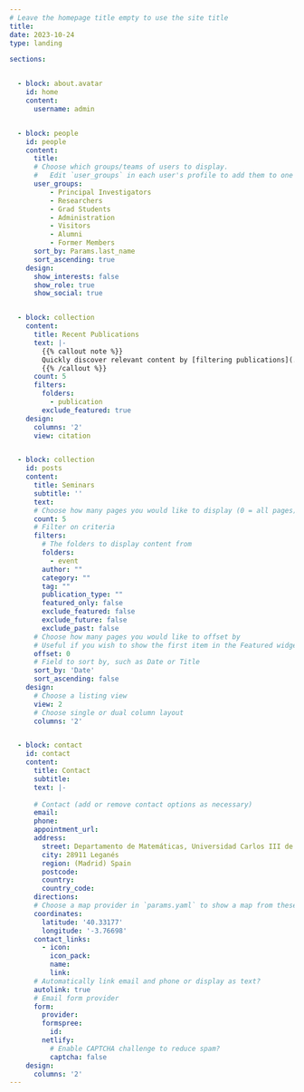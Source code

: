 ```yaml
---
# Leave the homepage title empty to use the site title
title:
date: 2023-10-24
type: landing

sections:


  - block: about.avatar
    id: home
    content:
      username: admin


  - block: people
    id: people
    content:
      title: 
      # Choose which groups/teams of users to display.
      #   Edit `user_groups` in each user's profile to add them to one or more of these groups.
      user_groups:
          - Principal Investigators
          - Researchers
          - Grad Students
          - Administration
          - Visitors
          - Alumni
          - Former Members
      sort_by: Params.last_name
      sort_ascending: true
    design:
      show_interests: false
      show_role: true
      show_social: true


  - block: collection
    content:
      title: Recent Publications
      text: |-
        {{% callout note %}}
        Quickly discover relevant content by [filtering publications](./publication/).
        {{% /callout %}}
      count: 5  
      filters:
        folders:
          - publication
        exclude_featured: true
    design:
      columns: '2'
      view: citation


  - block: collection
    id: posts
    content:
      title: Seminars
      subtitle: ''
      text: 
      # Choose how many pages you would like to display (0 = all pages)
      count: 5
      # Filter on criteria
      filters:
        # The folders to display content from
        folders:
          - event
        author: ""
        category: ""
        tag: ""
        publication_type: ""
        featured_only: false
        exclude_featured: false
        exclude_future: false
        exclude_past: false
      # Choose how many pages you would like to offset by
      # Useful if you wish to show the first item in the Featured widget
      offset: 0
      # Field to sort by, such as Date or Title
      sort_by: 'Date'
      sort_ascending: false
    design:
      # Choose a listing view
      view: 2
      # Choose single or dual column layout
      columns: '2'


  - block: contact
    id: contact
    content:
      title: Contact
      subtitle:
      text: |-
        
      # Contact (add or remove contact options as necessary)
      email: 
      phone:
      appointment_url:
      address:
        street: Departamento de Matemáticas, Universidad Carlos III de Madrid, Avda. de la Universidad 30
        city: 28911 Leganés
        region: (Madrid) Spain
        postcode: 
        country: 
        country_code: 
      directions: 
      # Choose a map provider in `params.yaml` to show a map from these coordinates
      coordinates:
        latitude: '40.33177'
        longitude: '-3.76698'  
      contact_links:
        - icon: 
          icon_pack:
          name: 
          link: 
      # Automatically link email and phone or display as text?
      autolink: true
      # Email form provider
      form:
        provider: 
        formspree:
          id:
        netlify:
          # Enable CAPTCHA challenge to reduce spam?
          captcha: false
    design:
      columns: '2'
---
```

